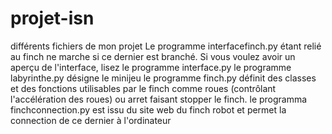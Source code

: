 # projet-isn
différents fichiers de mon projet
Le programme interfacefinch.py étant relié au finch ne marche si ce dernier est branché. Si vous voulez avoir un aperçu de l'interface, lisez le programme 
interface.py
le programme labyrinthe.py désigne le minijeu
le programme finch.py définit des classes et des fonctions utilisables par le finch comme roues (contrôlant l'accélération des roues) ou 
arret faisant stopper le finch.
le programma finchconnection.py est issu du site web du finch robot et permet la connection de ce dernier à l'ordinateur
